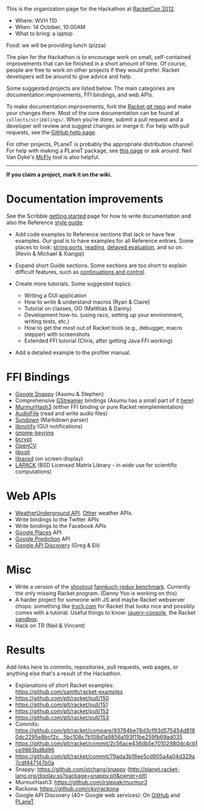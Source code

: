 This is the organization page for the Hackathon at [RacketCon 2012](http://con.racket-lang.org/).

* Where: WVH 110
* When:  14 October, 10:00AM
* What to bring: a laptop

Food: we will be providing lunch (pizza)

The plan for the Hackathon is to encourage work on small, self-contained improvements that can be finished in a short amount of time. Of course, people are free to work on other projects if they would prefer. Racket developers will be around to give advice and help.

Some suggested projects are listed below. The main categories are documentation improvements, FFI bindings, and web APIs.

To make documentation improvements, fork the [Racket git repo](https://github.com/plt/racket) and make your changes there. Most of the core documentation can be found at `collects/scribblings/`. When you're done, submit a pull request and a developer will review and suggest changes or merge it. For help with pull requests, see the [GitHub help page](https://help.github.com/articles/using-pull-requests).

For other projects, PLaneT is probably the appropriate distribution channel. For help with making a PLaneT package, see [this page](http://pre.racket-lang.org/docs/html/planet/Developing_Packages_for_PLaneT.html) or ask around. Neil Van Dyke's [McFly](http://planet.racket-lang.org/package-source/neil/mcfly-tools.plt/1/10/planet-docs/doc/index.html) tool is also helpful.

***

**If you claim a project, mark it on the wiki.**

# Documentation improvements

See the Scribble [getting started](http://docs.racket-lang.org/scribble/getting-started.html) page for how to write documentation and also the Reference [style guide](http://docs.racket-lang.org/scribble/reference-style.html).

* Add code examples to Reference sections that lack or have few examples. Our goal is to have examples for all Reference entries. Some places to look: [string ports](http://pre.racket-lang.org/docs/html/reference/stringport.html), [reading](http://pre.racket-lang.org/docs/html/reference/Reading.html), [delayed evaluation](http://pre.racket-lang.org/docs/html/reference/Delayed_Evaluation.html), and so on. (Kevin & Michael & Xiangqi)

* Expand short Guide sections. Some sections are too short to explain difficult features, such as [continuations and control](http://pre.racket-lang.org/docs/html/guide/control.html).

* Create more tutorials. Some suggested topics:
  - Writing a GUI application
  - How to write & understand macros (Ryan & Claire)
  - Tutorial on classes, OO (Matthias & Danny)
  - Development how-to. (using raco, setting up your environment, writing tests, etc.)
  - How to get the most out of Racket tools (e.g., debugger, macro stepper) with screenshots
  - Extended FFI tutorial (Chris, after getting Java FFI working)

* Add a detailed example to the profiler manual.

# FFI Bindings

* [Google Snappy](http://code.google.com/p/snappy/) (Asumu & Stephen)
* Comprehensive [GStreamer](http://gstreamer.freedesktop.org/documentation/) bindings (Asumu has a small part of it [here](https://github.com/takikawa/racket-gst))
* [MurmurHash3](http://code.google.com/p/smhasher/) (either FFI binding or pure Racket reimplementation)
* [AudioFile](http://audiofile.68k.org/) (read and write audio files)
* [Sundown](https://github.com/vmg/sundown) (Markdown parser)
* [libnotify](http://developer.gnome.org/libnotify/) (GUI notifications)
* [gnome-keyring](http://developer.gnome.org/gnome-keyring/stable/)
* [bcrypt](http://www.openwall.com/crypt/)
* [OpenCV](http://opencv.org/)
* [libxslt](http://xmlsoft.org/XSLT/)
* [libaosd](https://github.com/atheme/libaosd) (on screen display)
* [LAPACK](http://www.netlib.org/lapack/) (BSD Licensed Matrix Library - in wide use for scientific computations)

# Web APIs

* [WeatherUnderground API](http://www.wunderground.com/weather/api/). [Other](http://blog.programmableweb.com/2009/04/15/5-weather-apis-from-weatherbug-to-weather-channel/) weather APIs.
* Write bindings to the Twitter APIs
* Write bindings to the Facebook APIs
* [Google Places](https://developers.google.com/places/documentation/) API
* [Google Prediction](https://developers.google.com/prediction/docs/getting-started) API
* [Google API Discovery](https://developers.google.com/discovery/) (Greg & Eli)

# Misc

* Write a version of the [shootout](http://shootout.alioth.debian.org/) [fannkuch-redux benchmark](http://shootout.alioth.debian.org/u32/performance.php?test=fannkuchredux).  Currently the only missing Racket program. (Danny Yoo is working on this)
* A harder project for someone with JS and maybe Racket webserver chops: something like [tryclj.com](http://tryclj.com/) for Racket that looks nice and possibly comes with a tutorial. Useful things to know: [jquery-console](https://github.com/chrisdone/jquery-console), the Racket [sandbox](http://docs.racket-lang.org/reference/Sandboxed_Evaluation.html).
* Hack on TR (Neil & Vincent)

# Results

Add links here to commits, repositories, pull requests, web pages, or anything else that's a result of the Hackathon.

* Explanations of short Racket examples: https://github.com/samth/racket-examples
* https://github.com/plt/racket/pull/150
* https://github.com/plt/racket/pull/151
* https://github.com/plt/racket/pull/152
* https://github.com/plt/racket/pull/153
* Commits: https://github.com/plt/racket/compare/93784be78d3cf93d575454d8180dc2295e8bcf2c...5bc108c7b108d1a9856a193f11be259fb69ad035
* https://github.com/plt/racket/commit/2c56ace436db5e70102980dc4cb1ce9863bd8d96
* https://github.com/plt/racket/commit/79ada3b16ee5cd905a4a04d329a7cdf447147b0a
* Snappy: https://github.com/stchang/snappy (http://planet.racket-lang.org/display.ss?package=snappy.plt&owner=plt)
* MurmurHash3: https://github.com/jrslepak/murmur3
* Rackona: https://github.com/cky/rackona
* Google API Discovery (40+ Google web services): On [GitHub](https://github.com/greghendershott/gapi) and [PLaneT](http://planet.racket-lang.org/display.ss?package=gapi.plt&owner=gh)
